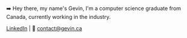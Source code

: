 
➡️ Hey there, my name's Gevin, I'm a computer science graduate from Canada, currently working in the industry.


<a href="https://www.linkedin.com/in/gevinm/">LinkedIn</a> | 💌 <a href="mailto:contact@gevin.ca">contact@gevin.ca</a>



